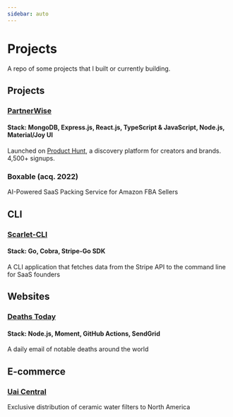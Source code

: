 ```yaml
---
sidebar: auto
---
```


# Projects

A repo of some projects that I built or currently building.


## Projects

### [PartnerWise](https://partnerwise.io)
#### Stack: MongoDB, Express.js, React.js, TypeScript & JavaScript, Node.js, Material/Joy UI
Launched on <a href="https://www.producthunt.com/products/partnerwise#partnerwise">Product Hunt</a>, a discovery platform for creators and brands. 4,500+ signups.
<br />

### Boxable (acq. 2022)
AI-Powered SaaS Packing Service for Amazon FBA Sellers

## CLI
### [Scarlet-CLI](https://github.com/nicoestrada/scarlet-cli)
#### Stack: Go, Cobra, Stripe-Go SDK
A CLI application that fetches data from the Stripe API to the command line for SaaS founders

## Websites
### [Deaths Today](https://deaths.today)
#### Stack: Node.js, Moment, GitHub Actions, SendGrid
A daily email of notable deaths around the world


## E-commerce
### [Uai Central](https://uaicentral.com)
Exclusive distribution of ceramic water filters to North America
